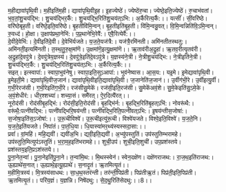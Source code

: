

  
म॒हीद्यावा॑पृथि॒वी। म॒हीइति॑म॒ही। द्यावा॑पृथि॒वीइ॒ह। इ॒हज्येष्ठे॑। ज्येष्ठे॑रु॒चा। ज्येष्ठे॒इति॒ज्येष्ठे॑। रु॒चाभ॑वतां। भ॒व॒तां॒शु॒चय॑द्भि:। शु॒चय॑द्भिर॒र्कै:। शु॒चय॑द्भि॒रिति॑शु॒चय॑त्ऽभि:। अ॒र्कैरित्य॒र्कै:।। यत्सीं॑। सीं॒वरि॑ष्ठे। वरि॑ष्ठेबृह॒ती। वरि॑ष्ठे॒इति॒वरि॑ष्ठे। बृ॒हतीवि॑मि॒न्वन्। बृ॒ह॒तीइति॑बृ॒ह॒ती। वि॑मि॒न्वन्रु॒वत्। वि॒मि॒न्वन्निति॑वि॒ऽमि॒न्वन्। रु॒वध्द॑। हो॒क्षा। उ॒क्षाप॑प्रथा॒नेभि॑:। प॒प्र॒थानेभि॒रेवै॑:। एवै॒रित्येवै॑:।।  
दे॒वीदे॒वेभि॑:। दे॒वीइति॑दे॒वी। दे॒वेभि॑र्यजते। य॒ज॒ते॒यज॑त्रै:। यज॑त्रै॒रमि॑नती। अमि॑नतीतस्थतु:। अमि॑नती॒इत्यमि॑नती। त॒स्थ॒तु॒रु॒क्ष॒मा॑णॆ। उ॒क्षमा॑णॆ॒इत्यु॒क्षमा॑णॆ।। ऋ॒ताव॑रीअ॒द्रुहा॑। ऋ॒तव॒रीत्यृ॒तव॑री। अ॒द्रुहा॑दे॒वपु॑त्रे। दे॒वपु॑त्रेय॒ज्ञस्य॑। दे॒वपु॑त्रे॒इति॑दे॒वऽपु॑त्रे। य॒ज्ञस्य॑ने॒त्री। ने॒त्रीशु॒चय॑द्भि:। ने॒त्रीइति॑ने॒त्री। शु॒चय॑द्भिर॒र्कै:। शु॒चय॑द्भि॒रिति॑शु॒चय॑त्ऽभि:। अ॒र्कैरित्य॒र्कै:।।  
सइत्। इत्स्वापा॑:। स्वापा॒भुव॑नेषु। स्वापा॒इति॒सुऽआपा॑:। भुव॑नेष्वास। आ॒स॒य:। यइ॒मे। इ॒मेद्यावा॑पृथि॒वी। इ॒मेइती॒मे। द्यावा॑पृथि॒वीज॒जान॑। द्यावा॑पृथि॒वीइति॒द्यावा॑पृथि॒वी। ज॒जानेति॑ज॒जान॑।। उ॒र्वीग॑भी॒रे। उ॒र्वीइत्यु॒र्वी। ग॒भी॒रेरज॑सी। ग॒भी॒रेइति॑ग॒भी॒रे। रज॑सीसु॒मेके॑। रज॑सी॒इति॒रज॑सी। सु॒मेके॑अवं॒शे। सु॒मे॒केइति॑सु॒ऽमे॒के। अ॒वं॒शेधीर॑:। धीर॒श्शच्या॑। शच्या॒सं। समै॑रत्। ऐ॒र॒दित्यै॑रत्।।  
नूरोद॑सी। रोद॑सीबृ॒हद्भि॑:। रोद॑सी॒इति॒रोद॑सी। बृ॒हद्भि॑र्न:। बृ॒हद्भि॒रिति॑बृ॒हत्ऽभि॑:। नोवरू॑थै:। वरू॑थै॒:पत्नी॑वद्भि:। पत्नी॑वद्भिरि॒षय॑न्ती। पत्नी॑वद्भि॒रिति॒पत्नी॑वत्ऽभि:। इ॒षय॑न्तीस॒जोषा॑:। स॒जोषा॒इति॑स॒ऽजोषा॑:।। उ॒रू॒चीविश्वे॑। उ॒रू॒चीइत्यु॑रू॒ची। विश्वे॑यजते। विश्वे॒इति॒विश्वे॑। य॒ज॒ते॒नि। य॒ज॒ते॒इति॑यजते। निपा॑तं। पा॒तं॒धि॒या। धि॒यास्या॑मर॒थ्य॑स्यस्सदा॒सा:।।  
प्रवां॑। वां॒महि॑। महि॒द्यवी॑। द्यवी॑अ॒भि। द्यवी॒इति॒द्यवी॑। अ॒भ्यु॑पस्तुतिं। उप॑स्तुतिम्भरामहे। उप॑स्तुति॒मित्युप॑ऽस्तुतिं। भ॒रा॒म॒ह॒इति॑भरामहे।। शुची॒उप॑। शुची॒इति॒शुची॑। उप॒प्रश॑स्तये। प्रश॑स्तय॒इति॒प्रऽश॑स्तये।।  
पु॒ना॒नेत॒न्वा॑। पु॒ना॒नेइति॑पु॒ना॒ने। त॒न्वा॑मि॒थ:। मि॒थस्स्वेन॑। स्वेन॒दक्षे॑ण। दक्षे॑णराजथ:। रा॒ज॒थ॒इति॑राजथ:। ऊ॒ह्याथे॑स॒नात्। ऊ॒ह्याथे॒इत्यू॒ह्याथे॑। स॒नादृ॒तं। ऋ॒तमित्यृ॒तं।।  
म॒हीमि॒त्रस्य॑। मि॒त्रस्य॑साधथ:। सा॒ध॒थ॒स्तर॑न्ती। तर॑न्ती॒पिप्र॑ती। पिप्र॑तीऋ॒तं। पिप्र॑ती॒इति॒पिप्र॑ती। ऋ॒तमित्यृ॒तं।। परि॑य॒ज्ञं। य॒ज्ञन्नि। निषे॑दथु:। से॒द॒थु॒रिति॑सेदथु:।।8।।  
